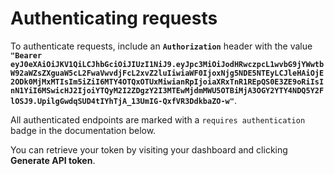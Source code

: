 # Authenticating requests

To authenticate requests, include an **`Authorization`** header with the value **`"Bearer eyJ0eXAiOiJKV1QiLCJhbGciOiJIUzI1NiJ9.eyJpc3MiOiJodHRwczpcL1wvbG9jYWwtbW92aWZsZXguaW5cL2FwaVwvdjFcL2xvZ2luIiwiaWF0IjoxNjg5NDE5NTEyLCJleHAiOjE2ODk0MjMxMTIsIm5iZiI6MTY4OTQxOTUxMiwianRpIjoiaXRxTnR1REpQS0E3ZE9oRiIsInN1YiI6MSwicHJ2IjoiYTQyM2I2ZDgzY2I3MTEwMjdmMWU5OTBiMjA3OGY2YTY4NDQ5Y2FlOSJ9.UpilgGwdqSUD4tIYhTjA_13UmIG-QxfVR3DdkbaZO-w"`**.

All authenticated endpoints are marked with a `requires authentication` badge in the documentation below.

You can retrieve your token by visiting your dashboard and clicking <b>Generate API token</b>.
